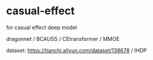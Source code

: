 # casual-effect

for casual effect deep model

dragonnet / BCAUSS / CEtransformer / MMOE

dataset: https://tianchi.aliyun.com/dataset/138678 / IHDP
